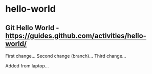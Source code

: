 # hello-world
Git Hello World - https://guides.github.com/activities/hello-world/
--
First change...
Second change (branch)...
Third change...

Added from laptop...
